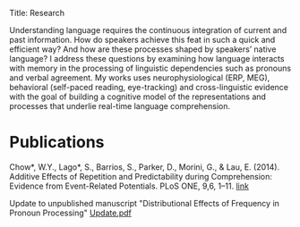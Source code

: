 Title: Research


Understanding language requires the continuous integration of current and past information. How do speakers achieve this feat in such a quick and efficient way? And how are these processes shaped by speakers’ native language? I address these questions by examining how language interacts with memory in the processing of linguistic dependencies such as pronouns and verbal agreement. My works uses neurophysiological (ERP, MEG), behavioral (self-paced reading, eye-tracking) and cross-linguistic evidence with the goal of building a cognitive model of the representations and processes that underlie real-time language comprehension.

Publications
=============

Chow*, W.Y., Lago*, S., Barrios, S., Parker, D., Morini, G., & Lau, E. (2014). Additive Effects of Repetition and Predictability during Comprehension: Evidence from Event-Related Potentials. PLoS ONE, 9,6, 1–11. [link](http://journals.plos.org/plosone/article?id=10.1371/journal.pone.0099199)

Update to unpublished manuscript "Distributional Effects of Frequency in Pronoun Processing" [Update.pdf]({filename}/pubs/Update.pdf)
